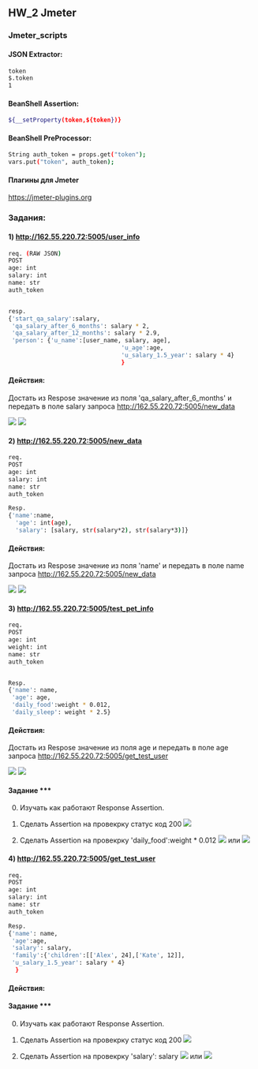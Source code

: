 ## HW_2 Jmeter


### Jmeter_scripts

#### JSON Extractor:
```sh
token
$.token
1
```

#### BeanShell Assertion:
```sh
${__setProperty(token,${token})}
```


#### BeanShell PreProcessor:
```sh
String auth_token = props.get("token");
vars.put("token", auth_token);
```

#### Плагины для Jmeter

https://jmeter-plugins.org

### Задания:

#### 1) http://162.55.220.72:5005/user_info

```sh 
req. (RAW JSON)
POST
age: int
salary: int
name: str
auth_token


resp.
{'start_qa_salary':salary,
 'qa_salary_after_6_months': salary * 2,
 'qa_salary_after_12_months': salary * 2.9,
 'person': {'u_name':[user_name, salary, age],
                                'u_age':age,
                                'u_salary_1.5_year': salary * 4}
                                }
```
#### Действия:
Достать из Respose значение из поля 'qa_salary_after_6_months' и передать в поле salary запроса http://162.55.220.72:5005/new_data

![](https://github.com/Gordmick/HOMEWORKS_Course_V_Ksendzov/blob/main/Jmeter/screenshots/screen1.png)
![](https://github.com/Gordmick/HOMEWORKS_Course_V_Ksendzov/blob/main/Jmeter/screenshots/screen2.png)

#### 2) http://162.55.220.72:5005/new_data

```sh 
req.
POST
age: int
salary: int
name: str
auth_token

Resp.
{'name':name,
  'age': int(age),
  'salary': [salary, str(salary*2), str(salary*3)]}
```
#### Действия:
Достать из Respose значение из поля 'name' и передать в поле name запроса http://162.55.220.72:5005/new_data

![](https://github.com/Gordmick/HOMEWORKS_Course_V_Ksendzov/blob/main/Jmeter/screenshots/3_1.png)
![](https://github.com/Gordmick/HOMEWORKS_Course_V_Ksendzov/blob/main/Jmeter/screenshots/3_2.png)

#### 3) http://162.55.220.72:5005/test_pet_info

```sh 
req.
POST
age: int
weight: int
name: str
auth_token


Resp.
{'name': name,
 'age': age,
 'daily_food':weight * 0.012,
 'daily_sleep': weight * 2.5}
```

#### Действия:
Достать из Respose значение из поля age и передать в поле age запроса http://162.55.220.72:5005/get_test_user

![](https://github.com/Gordmick/HOMEWORKS_Course_V_Ksendzov/blob/main/Jmeter/screenshots/4_1.png)
![](https://github.com/Gordmick/HOMEWORKS_Course_V_Ksendzov/blob/main/Jmeter/screenshots/4_2.png)

#### Задание ***
0) Изучать как работают Response Assertion.
1) Сделать Assertion на провекрку статус код 200
![](https://github.com/Gordmick/HOMEWORKS_Course_V_Ksendzov/blob/main/Jmeter/screenshots/4_3.png)

2) Сделать Assertion на провекрку 'daily_food':weight * 0.012
![](https://github.com/Gordmick/HOMEWORKS_Course_V_Ksendzov/blob/main/Jmeter/screenshots/4_4.png)
или
![](https://github.com/Gordmick/HOMEWORKS_Course_V_Ksendzov/blob/main/Jmeter/screenshots/4_5.png)

#### 4) http://162.55.220.72:5005/get_test_user

```sh 
req.
POST
age: int
salary: int
name: str
auth_token

Resp.
{'name': name,
 'age':age,
 'salary': salary,
 'family':{'children':[['Alex', 24],['Kate', 12]],
 'u_salary_1.5_year': salary * 4}
  }
```
#### Действия:
#### Задание ***
0) Изучать как работают Response Assertion.
1) Сделать Assertion на провекрку статус код 200
![](https://github.com/TatianaGordievskaia/HOMEWORKS/blob/main/JMETER/HW_2/screenshots/1_get_test_user.png)

3) Сделать Assertion на провекрку 'salary': salary
![](https://github.com/TatianaGordievskaia/HOMEWORKS/blob/main/JMETER/HW_2/screenshots/2_get_test_user.png)
или
![](https://github.com/TatianaGordievskaia/HOMEWORKS/blob/main/JMETER/HW_2/screenshots/3_get_test_user.png)

